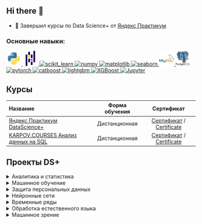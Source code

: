 ## Hi there 👋

- :book: Завершил курсы по Data Science+ от [Яндекс Практикум](https://practicum.yandex.ru/data-scientist-plus/?utm_source=partners&utm_medium=ratingoff&utm_campaign=partners_ratingoff_data-scientist-plus)

<h3 align="left">Основные навыки:</h3>
<p align="left"> 

</a> <a href="https://www.python.org" target="_blank" rel="noreferrer"> 
<img src="https://raw.githubusercontent.com/devicons/devicon/master/icons/python/python-original.svg" title="Python" alt="python" width="40" height="40"/>
</a> <a href="https://pandas.pydata.org/" target="_blank" rel="noreferrer"> 
<img src="https://raw.githubusercontent.com/devicons/devicon/2ae2a900d2f041da66e950e4d48052658d850630/icons/pandas/pandas-original.svg" title="Pandas" alt="pandas" width="40" height="40"/> 
</a> <a href="https://scikit-learn.org/" target="_blank" rel="noreferrer"> 
<img src="https://upload.wikimedia.org/wikipedia/commons/0/05/Scikit_learn_logo_small.svg" title="Scikit-learn" alt="scikit_learn" width="40" height="40"/> 
</a> <a href="https://numpy.org/" target="_blank" rel="noreferrer"> 
<img src="https://numpy.org/images/logo.svg" title="Numpy" alt="numpy" width="40" height="40"/>
</a> <a href="https://matplotlib.org" target="_blank" rel="noreferrer"> 
<img src="https://upload.wikimedia.org/wikipedia/commons/0/01/Created_with_Matplotlib-logo.svg" title="Matplotlib" alt="matplotlib" width="40" height="40"/>
</a> <a href="https://seaborn.pydata.org/" target="_blank" rel="noreferrer"> 
<img src="https://seaborn.pydata.org/_images/logo-mark-lightbg.svg" title="Seaborn" alt="seaborn" width="40" height="40"/>
<a href="https://www.mysql.com/" target="_blank" rel="noreferrer"> 
<img src="https://raw.githubusercontent.com/devicons/devicon/master/icons/mysql/mysql-original-wordmark.svg" title="MySQL" alt="mysql" width="40" height="40"/> 
</a> <a href="https://www.postgresql.org" target="_blank" rel="noreferrer"> 
<img src="https://raw.githubusercontent.com/devicons/devicon/master/icons/postgresql/postgresql-original-wordmark.svg" title="PostgreSQL" alt="postgresql" width="40" height="40"/> 
</a> <a href="https://pytorch.org/" target="_blank" rel="noreferrer"> <img src="https://www.vectorlogo.zone/logos/pytorch/pytorch-icon.svg" title="Pytorch" alt="pytorch" width="40" height="40"/> 
</a> <a href="https://catboost.ai" target="_blank" rel="noreferrer"> 
<img src="https://upload.wikimedia.org/wikipedia/commons/c/cc/CatBoostLogo.png" title="Catboost" alt="catboost" width="40" height="40"/>
</a> <a href="https://lightgbm.readthedocs.io/en/latest/Python-Intro.html" target="_blank" rel="noreferrer"> 
<img src="https://lightgbm.readthedocs.io/en/stable/_images/LightGBM_logo_black_text.svg" title="Lightgbm" alt="lightgbm" width="80" height="40"/>
</a> <a href="https://xgboost.ai" target="_blank" rel="noreferrer"> 
<img src="https://xgboost.ai/images/logo/xgboost-logo-trimmed.png" title="XGBoost" alt="XGBoost" width="100" height="40"/>
</a> <a href="https://jupyter.org" target="_blank" rel="noreferrer"> 
<img src="https://jupyter.org/assets/homepage/main-logo.svg" title="XGBoost" title="Jupyter" alt="Jupyter" width="40" height="40"/>

</a> </p>

## Курсы

| Название | Форма обучения | Сертификат |
| :--- | :---: | :---: |
| [Яндекс Практикум DataScience+](https://practicum.yandex.ru/data-scientist-plus/?utm_source=partners&utm_medium=ratingoff&utm_campaign=partners_ratingoff_data-scientist-plus) | Дистанционная | [Сертификат](https://github.com/ozerge/certificates/blob/main/%D0%94%D0%B8%D0%BF%D0%BB%D0%BE%D0%BC_RU_%D0%9B%D0%BE%D0%B7%D0%BE%D0%B2%D0%BE%D0%B9_2024-4858-018.pdf) / [Certificate](https://github.com/ozerge/certificates/blob/main/%D0%A1ertificate_ENG_%D0%9B%D0%BE%D0%B7%D0%BE%D0%B2%D0%BE%D0%B9_2024-4858-018.pdf) |
| [KARPOV.COURSES Анализ данных на SQL](https://karpov.courses/simulator-sql) | Дистанционная | [Сертификат](https://github.com/ozerge/certificates/blob/main/Karpov_ru.pdf) / [Certificate](https://github.com/ozerge/certificates/blob/main/Karpov_en.pdf) |

## Проекты DS+

<details close>
  <summary>Аналитика и статистика</summary>
    <table>
      <tr>
  	<th>№</th>
        <th>Название проекта</th>
	<th>Библиотеки/Инструменты</th>
  	<th>Описание</th>
      </tr> 
      <tr>
  	<td>1</td>
    	<td><a href = "https://github.com/ozerge/yandex_practicum_DS_plus/blob/main/01_Analytics/01_yandex_music_big_city_music.ipynb">Яндекс.Музыка</a></td>
	<td><tt>Python</tt>, <tt>Pandas</tt></td>
	<td>На реальных данных <a href = "https://music.yandex.ru/">Яндекс Музыка</a> проверить данные и сравнить поведение и предпочтения пользователей двух столиц — Москвы и Санкт-Петербурга. Проверка сформулированных гипотез.</td>
      </tr>
      <tr>
	<td>2</td>
	<td><a href = "https://github.com/ozerge/yandex_practicum_DS_plus/blob/main/01_Analytics/02_credit_scoring.ipynb">Исследование надежности заемщиков - анализ банковских данных</a></td>
	<td><tt>Python</tt>, <tt>Pandas</tt></td>
	<td>Заказчик — кредитный отдел банка. На основе статистики о платёжеспособности клиентов исследовать влияет ли семейное положение и количество детей клиента на факт возврата кредита в срок.</td>
      </tr>
      <tr>
  	<td>3</td>
    	<td><a href = "https://github.com/ozerge/yandex_practicum_DS_plus/blob/main/01_Analytics/03_real_estate_mrkt_research.ipynb">Продажа квартир в Санкт-Петербурге - анализ рынка недвижимости</a></td>
  	<td><tt>Python</tt>, <tt>Pandas</tt>, <tt>Matplotlib</tt></tt></td>
  	<td>Необходимо научиться определять рыночную стоимость объектов недвижимости, и выявить параметры, которые на это влияют. Это позволит построить автоматизированную систему отслеживания аномалий и мошеннической деятельности для сервиса <a href = "https://realty.ya.ru/sankt-peterburg_i_leningradskaya_oblast/">Яндекс Недвижимость</a>.</td>
      </tr>
      <tr>
	<td>4</td>
	<td><a href = "https://github.com/ozerge/yandex_practicum_DS_plus/blob/main/01_Analytics/04_cinema_distribution_research.ipynb">Исследование рынка российского кинопроката</a></td>
	<td><tt>Python</tt>, <tt>Pandas</tt>, <tt>Numpy</tt>, <tt>Matplotlib</tt>, <tt>Seaborn</tt></td>
	<td>Изучить рынок российского кинопроката и выявить текущие тренды. Также отдельно проанализировать информацию по фильмам, которые получили государственную поддержку и ответить на вопрос, насколько такие фильмы интересны зрителю.</td>
      </tr>
      <tr>
  	<td>5</td>
    	<td><a href = "https://github.com/ozerge/yandex_practicum_DS_plus/blob/main/02_Statystic/05_scooter_rental_service_GoFast.ipynb">Анализ данных сервиса аренды самокатов</a></td>
	<td><tt>Python</tt>, <tt>Pandas</tt>, <tt>Numpy</tt>, <tt>Matplotlib</tt>, <tt>Scipy</tt></td>
	<td>На основе информации, собранной популярным сервисом аренды самокатов "GoFast" о некоторых пользователях из нескольких городов, а также об их поездках, провести подготовку и  анализ данных для проверки гипотез, которые могут помочь бизнесу вырасти.</td>
      </tr>
    </table>
</details>

<details close>
  <summary>Машинное обучение</summary>
    <table>
      <tr>
  	<th>№</th>
        <th>Название проекта</th>
	<th>Библиотеки/Инструменты</th>
  	<th>Описание</th>
      </tr>
      <tr>
  	<td>6</td>
    	<td><a href = "https://github.com/ozerge/yandex_practicum_DS_plus/blob/main/03_Machine_learning/06_tariff_recommendation.ipynb">Рекомендация тарифов для клиентов телеком-компании</a></td>
	<td><tt>Задача классификации:       </tt> <tt>Python</tt>, <tt>Pandas</tt>, <tt>Numpy</tt>, <tt>Seaborn</tt>, <tt>Scikit-learn</tt></td>
	<td>Задача состоит в построении системы, способной проанализировать поведение клиентов - пользователей архивных тарифов и предложить пользователям новый тариф. Требуется построить модель для задачи классификации, которая выберет подходящий тариф с максимально большим значением accuracy.</td>
      </tr>
      <tr>
	<td>7</td>
	<td><a href = "https://github.com/ozerge/yandex_practicum_DS_plus/blob/main/03_Machine_learning/07_bank_custumer_churn.ipynb">Прогнозирование оттока клиентов банка</a></td>
	<td><tt>Задача классификации:       </tt> <tt>Python</tt>, <tt>Pandas</tt>, <tt>Numpy</tt>, <tt>Seaborn</tt>, <tt>Matplotlib</tt>, <tt>Scikit-learn</tt></td>
	<td>По предоставленным историческим данным о поведении клиентов и расторжении договоров с банком нужно спрогнозировать, уйдёт клиент из банка в ближайшее время или нет. Задача - построить модель с предельно большим значением F1-меры, не ниже 0.59. и выявить лучший метод для устранения дисбаланса классов.</td>
      </tr>
      <tr>
  	<td>8</td>
    	<td><a href = "https://github.com/ozerge/yandex_practicum_DS_plus/blob/main/03_Machine_learning/08_best_oilfield_location.ipynb">Выбор локации для нефтяной скважины</a></td>
  	<td><tt>Задача регрессии, bootstrap:</tt> <tt>Python</tt>, <tt>Pandas</tt>, <tt>Numpy</tt>, <tt>Scipy</tt>, <tt>Seaborn</tt>, <tt>Matplotlib</tt>, <tt>Scikit-learn</tt></td>
  	<td>На основе данных георазведки определить оптимальное нефтяное месторождение для разработки.</a>.</td>
      </tr>
      <tr>
	<td>9</td>
	<td><a href = "https://github.com/ozerge/yandex_practicum_DS_plus/blob/main/03_Machine_learning/09_booking_cancel_pred.ipynb">Прогнозирование оттока клиентов в сети отелей</a></td>
	<td><tt>Задача классификации:       </tt> <tt>Python</tt>, <tt>Pandas</tt>, <tt>Numpy</tt>, <tt>Seaborn</tt>, <tt>Matplotlib</tt>, <tt>Scikit-learn</tt></td>
	<td>Разработать систему, которая предсказывает отказ от брони. Если модель покажет, что бронь будет отменена, то клиенту предлагается внести депозит - деньги будут списаны со счёта клиента, если он всё же отменит бронь. Выявить лучшую модель для решения задачи.</td>
      </tr>
      <tr>
  	<td>10</td>
    	<td><a href = "https://github.com/ozerge/yandex_practicum_DS_plus/blob/main/03_Machine_learning/10_spark_real_estate.ipynb">Предсказание стоимости жилья</a></td>
	<td><tt>Задача регрессии:           </tt> <tt>Python</tt>, <tt>Pandas</tt>, <tt>Numpy</tt>, <tt>PySpark</tt></td>
	<td>Oбучить модель линейной регрессии на данных о жилье в Калифорнии в 1990 году. На основе данных нужно предсказать медианную стоимость дома в жилом массиве. Для оценки качества модели будут использованы метрики RMSE, MAE и R2, а также оценить важность категориальных данных в оценке качества модели.</td>
      </tr>
      <tr>
  	<td>12</td>
    	<td><a href = "https://github.com/ozerge/yandex_practicum_DS_plus/blob/main/03_Machine_learning/12_car_price_boosting.ipynb">Прогнозирование рыночной стоимости автомобилей</a></td>
	<td><tt>Задача регрессии:           </tt> <tt>Python</tt>, <tt>Pandas</tt>, <tt>Numpy</tt>, <tt>Seaborn</tt>, <tt>Matplotlib</tt>, <tt>Phik</tt>, <tt>Scikit-learn</tt>, <tt>CatBoost</tt>, <tt>LightGBM</tt></td>
	<td>Разработка системы рекомендации стоимости автомобиля на основе его описания и выявление лучшей модели для предсказания стоимости.</td>
      </tr>
      <tr>
  	<td>14</td>
    	<td><a href = "https://github.com/ozerge/yandex_practicum_DS_plus/blob/main/03_Machine_learning/14_car_accident_risk.ipynb">Разработка системы предупреждения аварий для каршеринговой компании</a></td>
	<td><tt>Задача классификации:       </tt> <tt>Python</tt>, <tt>Pandas</tt>, <tt>Numpy</tt>, <tt>Seaborn</tt>, <tt>Matplotlib</tt>, <tt>Shap</tt>, <tt>SQL</tt>, <tt>PosgreSQL</tt>, <tt>SQLAlchemy</tt>,   <tt>Scikit-learn</tt>, <tt>CatBoost</tt>, <tt>LightGBM</tt></td>
	<td>Задача - понять, возможно ли предсказывать риск ДТП по выбранному маршруту движения, опираясь на исторические данные. Под риском понимается вероятность ДТП с любым повреждением транспортного средства.</td>
      </tr>
      <tr>
  	<td>19</td>
    	<td><a href = "https://github.com/ozerge/yandex_practicum_DS_plus/blob/main/19_Final_indastry_temp_pred/19_Final_indastry_temp_pred.ipynb">Оптимизация производственных расходов металлургического комбината</a></td>
	<td><tt>Задача регрессии:           </tt> <tt>Python</tt>, <tt>Pandas</tt>, <tt>Numpy</tt>, <tt>Seaborn</tt>, <tt>Matplotlib</tt>, <tt>Shap</tt>, <tt>SQL</tt>, <tt>PyTorch</tt>, <tt>Scikit-learn</tt>, <tt>CatBoost</tt>, <tt>LightGBM</tt></td>
	<td>Для оптимизации производственных расходов, металлургический комбинат решил уменьшить потребление электроэнергии на этапе обработки стали. Необходимо построить модель, которая предскажет температуру стали</td>
      </tr>
    </table>
</details>

<details close>
  <summary>Защита персональных данных</summary>
    <table>
      <tr>
  	<th>№</th>
        <th>Название проекта</th>
	<th>Библиотеки/Инструменты</th>
  	<th>Описание</th>
      </tr>
      <tr>
	<td>11</td>
    	<td><a href = "https://github.com/ozerge/yandex_practicum_DS_plus/blob/main/03_Machine_learning/11_personal_info_encryption.ipynb">Защита персональных данных клиентов</a></td>
	<td><tt>Задача регрессии:                </tt> <tt>Python</tt>, <tt>Pandas</tt>, <tt>Numpy</tt>, <tt>Seaborn</tt>, <tt>Scikit-learn</tt></td>
	<td>Разработать метод преобразования данных, чтобы при преобразовании качество моделей машинного обучения не ухудшилось.</td>
      </tr>
    </table>
</details>

<details close>
  <summary>Нейронные сети</summary>
    <table>
      <tr>
  	<th>№</th>
        <th>Название проекта</th>
	<th>Библиотеки/Инструменты</th>
  	<th>Описание</th>
      </tr>
      <tr>
	<td>13</td>
    	<td><a href = "https://github.com/ozerge/yandex_practicum_DS_plus/blob/main/04_Neural_networks/13_star_temperature_pred.ipynb">Прогнозирование температуры звезды</a></td>
	<td><tt>Задача регрессии:                </tt> <tt>Python</tt>, <tt>Pandas</tt>, <tt>Numpy</tt>, <tt>Seaborn</tt>,<tt>Matplotlib</tt>, <tt>Plotly</tt>, <tt>Phik</tt>, <tt>Scikit-learn</tt>,  <tt>PyTorch</tt></td>
	<td>На основе косвенных данных построить модель оценки температуры на поверхности звезды, а также попробовать улучшить базовую модель с помощью обучения батчами и регуляризации с dropout.</td> 
      </tr>
    </table>
</details>

<details close>
  <summary>Временные ряды</summary>
    <table>
      <tr>
  	<th>№</th>
        <th>Название проекта</th>
	<th>Библиотеки/Инструменты</th>
  	<th>Описание</th>
      </tr>
      <tr>
	<td>15</td>
    	<td><a href = "https://github.com/ozerge/yandex_practicum_DS_plus/blob/main/05_Time_series/15_taxi_order_pred.ipynb">Прогнозирование заказов такси</a></td>
	<td><tt>Задача регрессии:                        </tt> <tt>Python</tt>, <tt>Pandas</tt>, <tt>Numpy</tt>, <tt>Seaborn</tt>, <tt>Matplotlib</tt>, <tt>Statsmodels</tt>, <tt>Shap</tt>, <tt>Scikit-learn</tt>, <tt>CatBoost</tt>, <tt>LightGBM</tt></td>
	<td>Спрогнозировать количество заказов такси на следующий час. Построить модель для такого предсказания. </td> 
      </tr>
    </table>
</details>

<details close>
  <summary>Обработка естественного языка</summary>
    <table>
      <tr>
  	<th>№</th>
        <th>Название проекта</th>
	<th>Библиотеки/Инструменты</th>
  	<th>Описание</th>
      </tr>
      <tr>
	<td>16</td>
    	<td><a href = "https://github.com/ozerge/yandex_practicum_DS_plus/blob/main/06_NLP/16_toxic_comments_bert.ipynb">Обучение модели классификации комментариев</a></td>
	<td><tt>Задача классификации:                    </tt> <tt>Python</tt>, <tt>Pandas</tt>, <tt>Numpy</tt>, <tt>Seaborn</tt>, <tt>Matplotlib</tt>, <tt>Scikit-learn</tt>, <tt>CatBoost</tt>, <tt>LightGBM</tt>, <tt>BERT</tt>, <tt>nltk</tt></td>
	<td>На основе набора данных с разметкой о токсичности правок обучить модель классифицировать комментарии на позитивные и негативные </td> 
      </tr>
    </table>
</details>

<details close>
  <summary>Машинное зрение</summary>
    <table>
      <tr>
  	<th>№</th>
        <th>Название проекта</th>
	<th>Библиотеки/Инструменты</th>
  	<th>Описание</th>
      </tr>
      <tr>
	<td>17</td>
    	<td><a href = "https://github.com/ozerge/yandex_practicum_DS_plus/blob/main/07_CV/17_customer_age_recognition.ipynb">Определение возраста покупателей</a></td>
	<td><tt>Задача нейронные сети:   </tt> <tt>Python</tt>, <tt>Pandas</tt>, <tt>Matplotlib</tt>, <tt>Keras</tt></td>
	<td>На основе набора фотографий людей с указанием возраста построить модель, которая по фотографии определит приблизительный возраст человека. </td> 
      </tr>
      <tr>
	<td>18</td>
    	<td><a href = "https://github.com/ozerge/yandex_practicum_DS_plus/blob/main/07_CV/18_photo_search.ipynb">Поиск изображения по запросу</a></td>
	<td><tt>Задача регрессии:        </tt> <tt>Python</tt>, <tt>Pandas</tt>, <tt>Numpy</tt>, <tt>Matplotlib</tt>, <tt>Scikit-learn</tt>, <tt>CatBoost</tt>, <tt>BERT</tt>, <tt>nltk</tt>, <tt>Keras</tt>, <tt>CLIP</tt></td>
	<td>Задача - разработать демонстрационную версию поиска изображений по запросу. Для демонстрационной версии нужно обучить модель, которая получит векторное представление изображения, векторное представление текста, а на выходе выдаст число от 0 до 1 — покажет, насколько текст и картинка подходят друг другу.</td> 
      </tr>
    </table>
</details>
